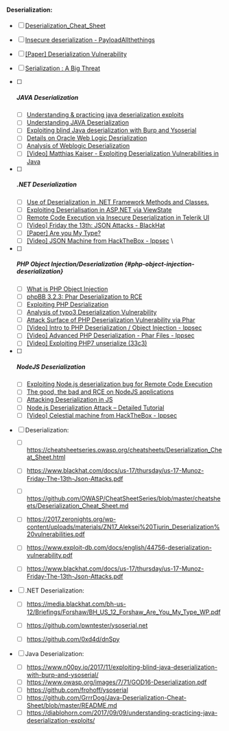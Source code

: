 #### Deserialization:

* [ ] [Deserialization\_Cheat\_Sheet](https://cheatsheetseries.owasp.org/cheatsheets/Deserialization_Cheat_Sheet.html)
* [ ] [Insecure deserialization -
        PayloadAllthethings](https://github.com/swisskyrepo/PayloadsAllTheThings/tree/master/Insecure%20Deserialization)
* [ ] [[Paper] Deserialization
        Vulnerability](https://www.exploit-db.com/docs/english/44756-deserialization-vulnerability.pdf)
* [ ] [Serialization : A Big
        Threat](https://klezvirus.github.io/The_Big_Problem_of_Serialisation/)
* [ ] ##### JAVA Deserialization

    * [ ] [Understanding & practicing java deserialization
            exploits](https://diablohorn.com/2017/09/09/understanding-practicing-java-deserialization-exploits/)
    * [ ] [Understanding JAVA
            Deserialization](https://nytrosecurity.com/2018/05/30/understanding-java-deserialization/)
    * [ ] [Exploiting blind Java deserialization with Burp and
            Ysoserial](https://www.n00py.io/2017/11/exploiting-blind-java-deserialization-with-burp-and-ysoserial/)
    * [ ] [Details on Oracle Web Logic
            Desrialization](https://www.thezdi.com/blog/2020/5/8/details-on-the-oracle-weblogic-vulnerability-being-exploited-in-the-wild)
    * [ ] [Analysis of Weblogic
            Deserialization](https://medium.com/@knownsec404team/analysis-of-weblogic-deserialization-vulnerability-cve-2018-2628-164bbed7a71d)
    * [ ] [[Video] Matthias Kaiser - Exploiting Deserialization
            Vulnerabilities in
            Java](https://www.youtube.com/watch?v=VviY3O-euVQ)
* [ ] ##### .NET Deserialization

    * [ ] [Use of Deserialization in .NET Framework Methods and
            Classes.](https://www.nccgroup.trust/globalassets/our-research/uk/images/whitepaper-new.pdf)
    * [ ] [Exploiting Deserialisation in ASP.NET via
            ViewState](https://soroush.secproject.com/blog/2019/04/exploiting-deserialisation-in-asp-net-via-viewstate/)
    * [ ] [Remote Code Execution via Insecure Deserialization in
            Telerik
            UI](https://labs.bishopfox.com/tech-blog/cve-2019-18935-remote-code-execution-in-telerik-ui)
    * [ ] [[Video] Friday the 13th: JSON Attacks -
            BlackHat](https://www.youtube.com/watch?v=oUAeWhW5b8c)
    * [ ] [[Paper] Are you My
            Type?](https://media.blackhat.com/bh-us-12/Briefings/Forshaw/BH_US_12_Forshaw_Are_You_My_Type_WP.pdf)
    * [ ] [[Video] JSON Machine from HackTheBox -
            Ippsec](https://www.youtube.com/watch?v=FPgK_udcBig) \
* [ ] ##### PHP Object Injection/Deserialization {#php-object-injection-deserialization}

    * [ ] [What is PHP Object
            Injection](https://blog.ripstech.com/2018/php-object-injection/)
    * [ ] [phpBB 3.2.3: Phar Deserialization to
            RCE](https://blog.ripstech.com/2018/phpbb3-phar-deserialization-to-remote-code-execution/)
    * [ ] [Exploiting PHP
            Desrialization](https://medium.com/swlh/exploiting-php-deserialization-56d71f03282a)
    * [ ] [Analysis of typo3 Deserialization
            Vulnerability](https://medium.com/@knownsec404team/analysis-of-typo3-deserialization-vulnerability-cve-2019-12747-5863c48f39a7)
    * [ ] [Attack Surface of PHP Deserialization Vulnerability via
            Phar](https://medium.com/@knownsec404team/extend-the-attack-surface-of-php-deserialization-vulnerability-via-phar-d6455c6a1066)
    * [ ] [[Video] Intro to PHP Deserialization / Object Injection -
            Ippsec](https://www.youtube.com/watch?v=HaW15aMzBUM)
    * [ ] [[Video] Advanced PHP Deserialization - Phar Files -
            Ippsec](https://www.youtube.com/watch?v=fHZKSCMWqF4)
    * [ ] [[Video] Exploiting PHP7 unserialize
            (33c3)](https://www.youtube.com/watch?v=_Zj0B4D4TYc)
* [ ] ##### NodeJS Deserialization

    * [ ] [Exploiting Node.js deserialization bug for Remote Code
            Execution](https://opsecx.com/index.php/2017/02/08/exploiting-node-js-deserialization-bug-for-remote-code-execution/)
    * [ ] [The good, the bad and RCE on NodeJS
            applications](https://www.linkedin.com/pulse/good-bad-rce-remote-code-execution-nodejs-ionut-indre/)
    * [ ] [Attacking Deserialization in
            JS](https://www.acunetix.com/blog/web-security-zone/deserialization-vulnerabilities-attacking-deserialization-in-js/)
    * [ ] [Node.js Deserialization Attack – Detailed
            Tutorial](https://www.yeahhub.com/nodejs-deserialization-attack-detailed-tutorial-2018/)
    * [ ] [[Video] Celestial machine from HackTheBox -
            Ippsec](https://www.youtube.com/watch?v=aS6z4NgRysU)

* [ ] Deserialization:
  * [ ] https://cheatsheetseries.owasp.org/cheatsheets/Deserialization_Cheat_Sheet.html
  * [ ] https://www.blackhat.com/docs/us-17/thursday/us-17-Munoz-Friday-The-13th-Json-Attacks.pdf
  * [ ] https://github.com/OWASP/CheatSheetSeries/blob/master/cheatsheets/Deserialization_Cheat_Sheet.md
  * [ ] https://2017.zeronights.org/wp-content/uploads/materials/ZN17_Aleksei%20Tiurin_Deserialization%20vulnerabilities.pdf
  * [ ] https://www.exploit-db.com/docs/english/44756-deserialization-vulnerability.pdf
  * [ ] https://www.blackhat.com/docs/us-17/thursday/us-17-Munoz-Friday-The-13th-Json-Attacks.pdf


* [ ] .NET Deserialization:
  * [ ] https://media.blackhat.com/bh-us-12/Briefings/Forshaw/BH_US_12_Forshaw_Are_You_My_Type_WP.pdf
  * [ ] https://github.com/pwntester/ysoserial.net
  * [ ] https://github.com/0xd4d/dnSpy



* [ ] Java Deserialization:
  * [ ] https://www.n00py.io/2017/11/exploiting-blind-java-deserialization-with-burp-and-ysoserial/
  * [ ] https://www.owasp.org/images/7/71/GOD16-Deserialization.pdf
  * [ ] https://github.com/frohoff/ysoserial
  * [ ] https://github.com/GrrrDog/Java-Deserialization-Cheat-Sheet/blob/master/README.md
  * [ ] https://diablohorn.com/2017/09/09/understanding-practicing-java-deserialization-exploits/
